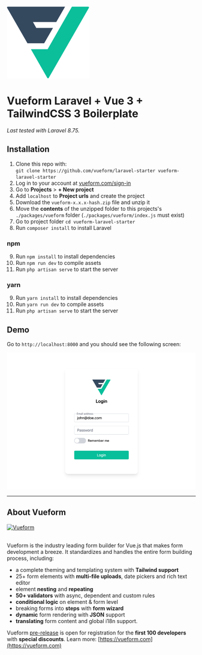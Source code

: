 <br>
<a href="https://vueform.com?ref=github" target="_blank">

![Vueform](./public/img/logo.svg)

</a>

# Vueform Laravel + Vue 3 + TailwindCSS 3 Boilerplate

*Last tested with Laravel 8.75.*

## Installation

1. Clone this repo with:<br>`git clone https://github.com/vueform/laravel-starter vueform-laravel-starter`
2. Log in to your account at <a href="https://vueform.com/sign-in" target="_blank">vueform.com/sign-in</a>
3. Go to **Projects** > **+ New project**
4. Add `localhost` to **Project urls** and create the project
5. Download the `vueform-x.x.x-hash.zip` file and unzip it
6. Move the **contents** of the unzipped folder to this projects's `./packages/vueform` folder (`./packages/vueform/index.js` must exist)
7. Go to project folder `cd vueform-laravel-starter`
8. Run `composer install` to install Laravel

### npm

9. Run `npm install` to install dependencies
10. Run `npm run dev` to compile assets
11. Run `php artisan serve` to start the server

### yarn

9. Run `yarn install` to install dependencies
10. Run `yarn run dev` to compile assets
11. Run `php artisan serve` to start the server

## Demo

Go to `http://localhost:8000` and you should see the following screen:

![Vueform demo](./public/img/demo.png)

---

## About Vueform

<a href="https://vueform.com?ref=ghb">
  <img align="center" src="https://github.com/vueform/multiselect/raw/main/assets/vueform-banner.png" alt="Vueform" title="Vueform">
</a>

<br>
<br>

Vueform is the industry leading form builder for Vue.js that makes form development a breeze. It standardizes and handles the entire form building process, including:
- a complete theming and templating system with **Tailwind support**
- 25+ form elements with **multi-file uploads**, date pickers and rich text editor
- element **nesting** and **repeating**
- **50+ validators** with async, dependent and custom rules
- **conditional logic** on element & form level
- breaking forms into **steps** with **form wizard**
- **dynamic** form rendering with **JSON** support
- **translating** form content and global i18n support.

Vueform [pre-release](https://vueform.com) is open for registration for the **first 100 developers** with **special discounts**. Learn more: [https://vueform.com](https://vueform.com)
